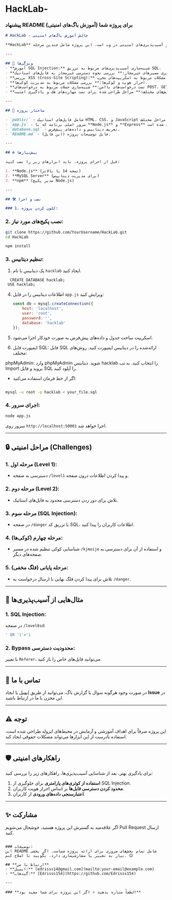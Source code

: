 # HackLab-
### پیشنهاد README برای پروژه شما (آموزش باگ‌های امنیتی)

```markdown
# HackLab - چالش آموزش باگ‌های امنیتی

**HackLab** یک پروژه آموزشی برای آشنایی با انواع باگ‌ها و آسیب‌پذیری‌های امنیتی در وب است. این پروژه شامل چندین مرحله (Level) طراحی شده است که کاربران با بررسی کدها و اجرای آزمایشات می‌توانند مشکلات امنیتی را پیدا کرده و یاد بگیرند چگونه از آنها اجتناب کنند.

---

## 🚀 ویژگی‌ها
- **آموزش SQL Injection:** شبیه‌سازی آسیب‌پذیری‌های مربوط به تزریق SQL.
- **آسیب‌پذیری مسیرهای غیرمجاز:** بررسی نحوه دسترسی غیرمجاز به فایل‌های استاتیک.
- **بررسی XSS (Cross-Site Scripting):** شناسایی و رفع مشکلات مربوط به اسکریپت‌های مخرب.
- **احراز هویت و کوکی‌ها:** بررسی مشکلات مربوط به مدیریت کوکی‌ها.
- **تست درخواست‌های ناامن:** شبیه‌سازی حملات مربوط به درخواست‌های POST، GET، و PUT.
- **چالش‌های مختلف:** مراحل طراحی شده برای تست مهارت‌های هک و یادگیری امنیت.

---

## 📂 ساختار پروژه

- `public/` - شامل فایل‌های استاتیک HTML، CSS، و JavaScript برای مراحل مختلف.
- `app.js` - سرور اصلی برنامه که با **Node.js** و **Express** نوشته شده است.
- `database.sql` - تعریف دیتابیس و داده‌های پیش‌فرض.
- `README.md` - فایل توضیحات پروژه (این فایل).

---

## ⚙️ پیش‌نیازها

قبل از اجرای پروژه، باید ابزارهای زیر را نصب کنید:

1. **Node.js** (نسخه 14 یا بالاتر)
2. **MySQL Server** (برای مدیریت دیتابیس)
3. **npm** (مدیر پکیج Node.js)

---

## 🛠️ نصب و اجرا

### 1. کلون کردن پروژه:

```

### 2. نصب پکیج‌های مورد نیاز:
```bash
git clone https://github.com/YourUsername/HackLab.git
cd HackLab
```
```bash
npm install
```

### 3. تنظیم دیتابیس:
1. یک دیتابیس با نام `hacklab` ایجاد کنید.
 ```bash
   CREATE DATABASE hacklab;
  USE hacklab;
```
  
4. اطلاعات دیتابیس را در فایل `app.js` ویرایش کنید:
   ```javascript
   const db = mysql.createConnection({
       host: 'localhost',
       user: 'root',
       password: '',
       database: 'hacklab'
   });
   ```
   
5. اسکریپت ساخت جدول و داده‌های پیش‌فرض به صورت خودکار اجرا می‌شود.
   
6. ایمپورت فایل SQL:
فایل SQL ارائه‌شده را در دیتابیس ایمپورت کنید. روش‌های مختلف:

phpMyAdmin:
وارد phpMyAdmin شوید.
دیتابیس hacklab را انتخاب کنید.
به تب Import بروید و فایل SQL را آپلود کنید.

* اگر از خط فرمان استفاده می‌کنید:
```bash

mysql -u root -p hacklab < your_file.sql
```

### 4. اجرای سرور:
```bash
node app.js
```

سرور روی `http://localhost:50001` اجرا خواهد شد.

---

## 🔒 مراحل امنیتی (Challenges)

### 1. **مرحله اول (Level 1):**
   - دسترسی به صفحه `/level1` و پیدا کردن اطلاعات درون صفحه.

### 2. **مرحله دوم (Level 2):**
   - تلاش برای دور زدن دسترسی محدود به فایل‌های استاتیک.

### 3. **مرحله سوم (SQL Injection):**
   - در صفحه `/danger` با تزریق کد SQL، اطلاعات کاربران را پیدا کنید.

### 4. **مرحله چهارم (کوکی‌ها):**
   - شناسایی کوکی تنظیم شده در مسیر `/kjmoije` و استفاده از آن برای دسترسی به صفحه‌های دیگر.

### 5. **مرحله پایانی (فلگ مخفی):**
   - تلاش برای پیدا کردن فلگ نهایی با ارسال درخواست به `/danger`.

---

## 📄 مثال‌هایی از آسیب‌پذیری‌ها

### 1. **SQL Injection:**
در صفحه `/level8sd`:
```sql
' OR '1'='1
```

### 2. **Bypass محدودیت دسترسی:**
با تغییر `Referer`، می‌توانید فایل‌های خاص را باز کنید.

---

## 📧 تماس با ما
در صورت وجود هرگونه سوال یا گزارش باگ، می‌توانید از طریق [ایمیل](mailto:youremail@example.com) یا ایجاد **Issue** در این مخزن با ما در ارتباط باشید.

---

## ⚠️ توجه
این پروژه صرفاً برای اهداف آموزشی و آزمایش در محیط‌های ایزوله طراحی شده است. استفاده نادرست از این ابزارها می‌تواند مشکلات حقوقی ایجاد کند.

---

## 🛡️ راهکارهای امنیتی
برای یادگیری بهتر، بعد از شناسایی آسیب‌پذیری‌ها، راهکارهای زیر را بررسی کنید:
1. **استفاده از کوئری‌های پارامتری** برای جلوگیری از SQL Injection.
2. **محدود کردن دسترسی فایل‌ها** بر اساس احراز هویت کاربران.
3. **اعتبارسنجی داده‌های ورودی** از کاربران.

---

## ✨ مشارکت
اگر علاقه‌مند به گسترش این پروژه هستید، خوشحال می‌شویم Pull Request ارسال کنید.
```

### توضیحات:
این README شامل تمام بخش‌های ضروری برای ارائه پروژه شماست. اگر بخشی نیاز به تغییر یا سفارشی‌سازی دارد، بگویید تا اصلاح کنم. 😊

## **ارتباط با من**
- **ایمیل:** [edrisss14@gmail.com](mailto:your-email@example.com)
- **گیت‌هاب:** [Edrisss154](https://github.com/Edrisss154)

---

### **لطفاً ستاره بدهید ⭐️ اگر این پروژه برای شما مفید بود!**
